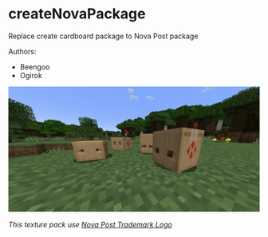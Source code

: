 # createNovaPackage
Replace create cardboard package to Nova Post package

Authors:
- Beengoo
- Ogirok

![Image of key binds](https://github.com/Beengoo/createNovaPackage/blob/master/imgs/preview.png)

*This texture pack use [Nova Post Trademark Logo](https://novapost.com/uk-ua/)*
